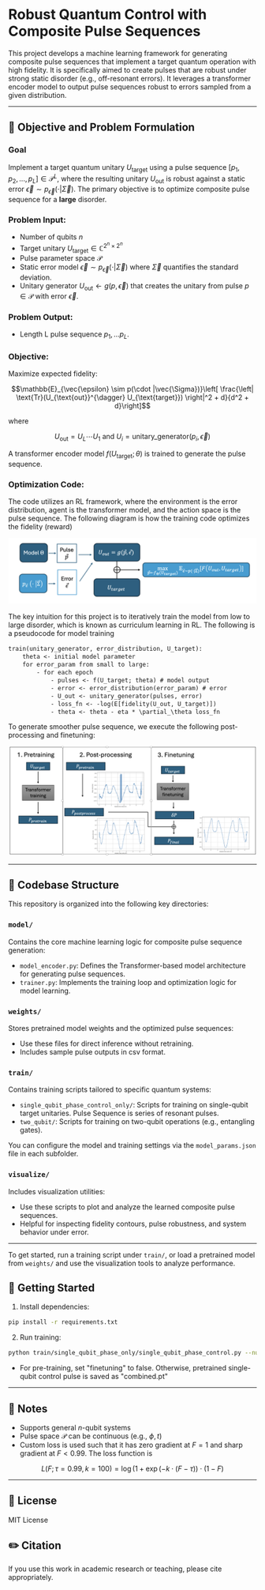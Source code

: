# Robust Quantum Control with Composite Pulse Sequences

This project develops a machine learning framework for generating composite pulse sequences that implement a target quantum operation with high fidelity. It is specifically aimed to create pulses that are robust under strong static disorder (e.g., off-resonant errors). It leverages a transformer encoder model to output pulse sequences robust to errors sampled from a given distribution.

---

## 🧠 Objective and Problem Formulation

### Goal

Implement a target quantum unitary $U_{\text{target}}$ using a pulse sequence $[p_1, p_2, ..., p_L] \in \mathcal{P}^L$, where the resulting unitary $U_{\text{out}}$ is robust against a static error $\vec{\epsilon} \sim p_{\vec{\epsilon}}(\cdot |\vec{\Sigma})$. The primary objective is to optimize composite pulse sequence for a **large** disorder.

### Problem Input:

* Number of qubits $n$
* Target unitary $U_{\text{target}} \in \mathbb{C}^{2^n \times 2^n}$
* Pulse parameter space $\mathcal{P}$
* Static error model $\vec{\epsilon} \sim p_{\vec{\epsilon}}(\cdot |\vec{\Sigma})$ where $\vec{\Sigma}$ quantifies the standard deviation.
* Unitary generator $U_{\text{out}} \leftarrow g(p, \vec{\epsilon})$ that creates the unitary from pulse $p \in \mathcal{P}$ with error $\vec{\epsilon}$. 

### Problem Output:

* Length L pulse sequence $p_1, ... p_L$.

### Objective:

Maximize expected fidelity:

```math
\mathbb{E}_{\vec{\epsilon} \sim p(\cdot |\vec{\Sigma})}\left[ \frac{\left| \text{Tr}(U_{\text{out}}^{\dagger} U_{\text{target}}) \right|^2 + d}{d^2 + d}\right]
```

where 
```math
U_{\text{out}} = U_L \cdots U_1 \text{ and } U_i = \text{unitary\_generator}(p_i, \vec{\epsilon})
```

A transformer encoder model $f(U_{\text{target}}; \theta)$ is trained to generate the pulse sequence.


### Optimization Code:

The code utilizes an RL framework, where the environment is the error distribution, agent is the transformer model, and the action space is the pulse sequence. The following diagram is how the training code optimizes the fidelity (reward)

<p align="center">
  <img src="assets/training objective.png"  alt="training objective">
</p>

The key intuition for this project is to iteratively train the model from low to large disorder, which is known as curriculum learning in RL. The following is a pseudocode for model training

```{r, eval = FALSE}
train(unitary_generator, error_distribution, U_target):
    theta <- initial model parameter
    for error_param from small to large:
        - for each epoch
            - pulses <- f(U_target; theta) # model output
            - error <- error_distribution(error_param) # error
            - U_out <- unitary_generator(pulses, error)
            - loss_fn <- -log(E[fidelity(U_out, U_target)])
            - theta <- theta - eta * \partial_\theta loss_fn
```

To generate smoother pulse sequence, we execute the following post-processing and finetuning:

<p align="center">
  <img src="assets/training pipeline.png"  alt="training pipeline">
</p>

---

## 📁 Codebase Structure

This repository is organized into the following key directories:

### `model/`

Contains the core machine learning logic for composite pulse sequence generation:

* `model_encoder.py`: Defines the Transformer-based model architecture for generating pulse sequences.
* `trainer.py`: Implements the training loop and optimization logic for model learning.

### `weights/`

Stores pretrained model weights and the optimized pulse sequences:

* Use these files for direct inference without retraining.
* Includes sample pulse outputs in csv format.

### `train/`

Contains training scripts tailored to specific quantum systems:

* `single_qubit_phase_control_only/`: Scripts for training on single-qubit target unitaries. Pulse Sequence is series of resonant pulses.
* `two_qubit/`: Scripts for training on two-qubit operations (e.g., entangling gates).

You can configure the model and training settings via the `model_params.json` file in each subfolder.

### `visualize/`

Includes visualization utilities:

* Use these scripts to plot and analyze the learned composite pulse sequences.
* Helpful for inspecting fidelity contours, pulse robustness, and system behavior under error.

---

To get started, run a training script under `train/`, or load a pretrained model from `weights/` and use the visualization tools to analyze performance.


## 🚀 Getting Started

1. Install dependencies:

```bash
pip install -r requirements.txt
```

2. Run training:

```bash
python train/single_qubit_phase_only/single_qubit_phase_control.py --num_epoch [num_epoch] --save_path [save_path]
```

* For pre-training, set "finetuning" to false. Otherwise, pretrained single-qubit control pulse is saved as "combined.pt"

---

## 📌 Notes

* Supports general $n$-qubit systems
* Pulse space $\mathcal{P}$ can be continuous (e.g., $\phi, t$)
* Custom loss is used such that it has zero gradient at $F = 1$ and sharp gradient at $F < 0.99$. The loss function is 

$$L(F; \tau=0.99, k=100) = \log(1 + \exp(-k \cdot (F - \tau))\cdot (1 - F)$$

---

## 📄 License

MIT License

## ✏️ Citation

If you use this work in academic research or teaching, please cite appropriately.
